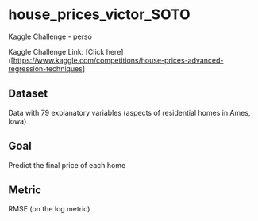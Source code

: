 # house_prices_victor_SOTO
Kaggle Challenge - perso

Kaggle Challenge Link: [Click here]([https://www.kaggle.com/competitions/house-prices-advanced-regression-techniques]

## Dataset
Data with 79 explanatory variables (aspects of residential homes in Ames, Iowa)

## Goal
Predict the final price of each home

## Metric
RMSE (on the log metric)
